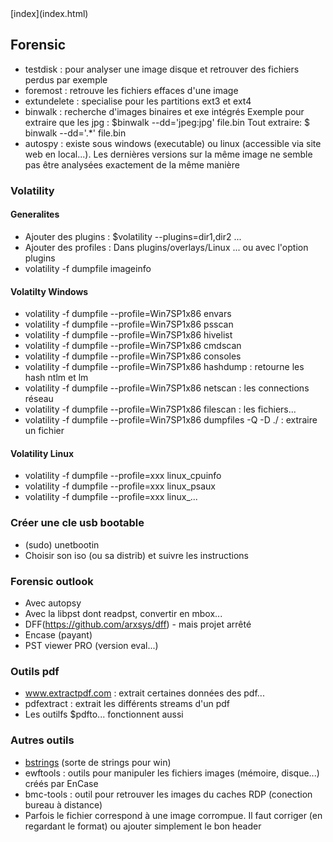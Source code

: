 <head>
  <meta http-equiv="content-type" content="text/html; charset=utf-8" />
  <title>Methode - Forensic</title>
</head>
[index](index.html)

## Forensic

- testdisk : pour analyser une image disque et retrouver des fichiers perdus par exemple
- foremost : retrouve les fichiers effaces d'une image
- extundelete : specialise pour les partitions ext3 et ext4
- binwalk : recherche d'images binaires et exe intégrés
    Exemple pour extraire que les jpg : 
        $binwalk --dd='jpeg:jpg' file.bin
    Tout extraire:
        $ binwalk --dd='.*' file.bin
- autospy : existe sous windows (executable) ou linux (accessible via site web en local...). Les dernières versions sur la même image ne semble pas être analysées exactement de la même manière


### Volatility

#### Generalites

- Ajouter des plugins : $volatility --plugins=dir1,dir2 ...
- Ajouter des profiles : Dans plugins/overlays/Linux ... ou avec l'option plugins
- volatility  -f dumpfile imageinfo

#### Volatilty Windows

- volatility -f dumpfile --profile=Win7SP1x86 envars
- volatility -f dumpfile --profile=Win7SP1x86 psscan
- volatility -f dumpfile --profile=Win7SP1x86 hivelist
- volatility -f dumpfile --profile=Win7SP1x86 cmdscan
- volatility -f dumpfile --profile=Win7SP1x86 consoles
- volatility -f dumpfile --profile=Win7SP1x86 hashdump : retourne les hash ntlm et lm
- volatility -f dumpfile --profile=Win7SP1x86 netscan  : les connections réseau
- volatility -f dumpfile --profile=Win7SP1x86 filescan  : les fichiers...
- volatility -f dumpfile --profile=Win7SP1x86 dumpfiles -Q <adr filescan> -D ./ : extraire un fichier

#### Volatility Linux

- volatility -f dumpfile --profile=xxx linux_cpuinfo
- volatility -f dumpfile --profile=xxx linux_psaux
- volatility -f dumpfile --profile=xxx linux_...

### Créer une cle usb bootable

- (sudo) unetbootin 
- Choisir son iso (ou sa distrib) et suivre les instructions

### Forensic outlook
- Avec autopsy
- Avec la libpst dont readpst, convertir en mbox...
- DFF(https://github.com/arxsys/dff) - mais projet arrêté
- Encase (payant)
- PST viewer PRO (version eval...)

### Outils pdf
- www.extractpdf.com : extrait certaines données des pdf... 
- pdfextract : extrait les différents streams d'un pdf
- Les outilfs $pdfto... fonctionnent aussi


### Autres outils

- [bstrings](http://binaryforay.blogspot.fr/) (sorte de strings pour win)
- ewftools : outils pour manipuler les fichiers images (mémoire, disque...) créés par EnCase
- bmc-tools : outil pour retrouver les images du caches RDP (conection bureau à distance)
- Parfois le fichier correspond à une image corrompue. Il faut corriger (en regardant le format) ou ajouter simplement le bon header




